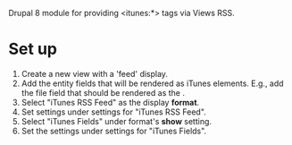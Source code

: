 Drupal 8 module for providing &lt;itunes:*> tags via Views RSS.

# Set up

1. Create a new view with a 'feed' display.
1. Add the entity fields that will be rendered as iTunes elements. E.g., add the file field that should be rendered as the <enclosure>.
1. Select "iTunes RSS Feed" as the display __format__.
1. Set <channel> settings under settings for "iTunes RSS Feed".
1. Select "iTunes Fields" under format's __show__ setting.
1. Set the <item> settings under settings for "iTunes Fields".
